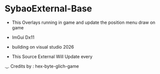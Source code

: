 # SybaoExternal-Base

+ This Overlays running in game and update the position menu draw on game

- ImGui Dx11

- building on visual studio 2026

- This Source External Will Update every

._. Credits by : hex-byte-glich-game
